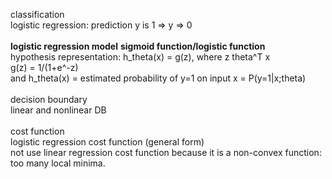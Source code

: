 classification<br>
logistic regression: prediction y is 1 => y => 0<br>
<br>
<b>logistic regression model</b>
<b>sigmoid function/logistic function</b><br>
hypothesis representation: h_theta(x) = g(z), where z theta^T x<br>
g(z) = 1/(1+e^-z)<br>
and h_theta(x) = estimated probability of y=1 on input x = P(y=1|x;theta)<br>
<br>
decision boundary<br>
linear and nonlinear DB<br>
<br>
cost function<br>
logistic regression cost function (general form)<br>
not use linear regression cost function because it is a non-convex function: too many local minima.<br>



